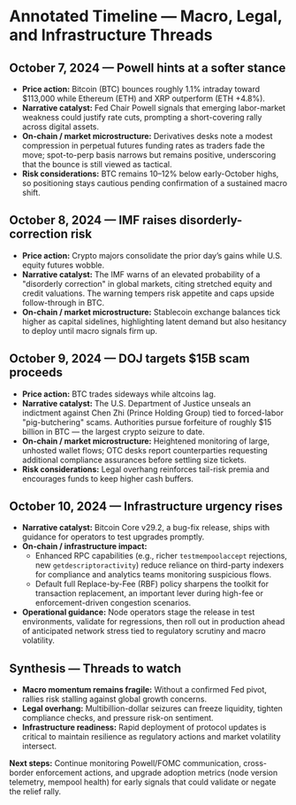 # Annotated Timeline — Macro, Legal, and Infrastructure Threads

## October 7, 2024 — Powell hints at a softer stance
- **Price action:** Bitcoin (BTC) bounces roughly 1.1% intraday toward $113,000 while Ethereum (ETH) and XRP outperform (ETH +4.8%).
- **Narrative catalyst:** Fed Chair Powell signals that emerging labor-market weakness could justify rate cuts, prompting a short-covering rally across digital assets.
- **On-chain / market microstructure:** Derivatives desks note a modest compression in perpetual futures funding rates as traders fade the move; spot-to-perp basis narrows but remains positive, underscoring that the bounce is still viewed as tactical.
- **Risk considerations:** BTC remains 10–12% below early-October highs, so positioning stays cautious pending confirmation of a sustained macro shift.

## October 8, 2024 — IMF raises disorderly-correction risk
- **Price action:** Crypto majors consolidate the prior day’s gains while U.S. equity futures wobble.
- **Narrative catalyst:** The IMF warns of an elevated probability of a "disorderly correction" in global markets, citing stretched equity and credit valuations. The warning tempers risk appetite and caps upside follow-through in BTC.
- **On-chain / market microstructure:** Stablecoin exchange balances tick higher as capital sidelines, highlighting latent demand but also hesitancy to deploy until macro signals firm up.

## October 9, 2024 — DOJ targets $15B scam proceeds
- **Price action:** BTC trades sideways while altcoins lag.
- **Narrative catalyst:** The U.S. Department of Justice unseals an indictment against Chen Zhi (Prince Holding Group) tied to forced-labor "pig-butchering" scams. Authorities pursue forfeiture of roughly $15 billion in BTC — the largest crypto seizure to date.
- **On-chain / market microstructure:** Heightened monitoring of large, unhosted wallet flows; OTC desks report counterparties requesting additional compliance assurances before settling size tickets.
- **Risk considerations:** Legal overhang reinforces tail-risk premia and encourages funds to keep higher cash buffers.

## October 10, 2024 — Infrastructure urgency rises
- **Narrative catalyst:** Bitcoin Core v29.2, a bug-fix release, ships with guidance for operators to test upgrades promptly.
- **On-chain / infrastructure impact:**
  - Enhanced RPC capabilities (e.g., richer `testmempoolaccept` rejections, new `getdescriptoractivity`) reduce reliance on third-party indexers for compliance and analytics teams monitoring suspicious flows.
  - Default full Replace-by-Fee (RBF) policy sharpens the toolkit for transaction replacement, an important lever during high-fee or enforcement-driven congestion scenarios.
- **Operational guidance:** Node operators stage the release in test environments, validate for regressions, then roll out in production ahead of anticipated network stress tied to regulatory scrutiny and macro volatility.

## Synthesis — Threads to watch
- **Macro momentum remains fragile:** Without a confirmed Fed pivot, rallies risk stalling against global growth concerns.
- **Legal overhang:** Multibillion-dollar seizures can freeze liquidity, tighten compliance checks, and pressure risk-on sentiment.
- **Infrastructure readiness:** Rapid deployment of protocol updates is critical to maintain resilience as regulatory actions and market volatility intersect.

**Next steps:** Continue monitoring Powell/FOMC communication, cross-border enforcement actions, and upgrade adoption metrics (node version telemetry, mempool health) for early signals that could validate or negate the relief rally.
